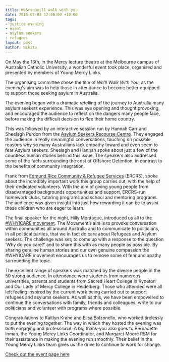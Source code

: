```yaml
---
title: We&rsquo;ll walk with you
date: 2015-07-03 12:00:00 +10:00
tags:
- justice evening
- event
- asylum seekers
- refugees
layout: post
author: Nikita
---
```


On May the 13th, in the Mercy lecture theatre at the Melbourne campus of Australian Catholic University, a wonderful event took place, organised and presented by members of Young Mercy Links. <!-- more -->

The organising committee chose the title of *We'll Walk With You*, as the evening's aim was to help those in attendance to become better equipped to support those seeking asylum in Australia.

The evening began with a dramatic retelling of the journey to Australia many asylum seekers experience. This was eye opening and thought provoking, and encouraged the audience to reflect on the dangers many people face, before making the difficult decision to flee their home country.

This was followed by an interactive session run by Hannah Carr and Sheelagh Purdon from the [Asylum Seekers Recourse Centre](http://www.asrc.org.au). They engaged the audience in really meaningful conversations, touching on possible reasons why so many Australians lack empathy toward and even seem to fear Asylum seekers. Sheelagh and Hannah spoke about just a few of the countless human stories behind this issue. The speakers also addressed some of the facts surrounding the cost of Offshore Detention, in contrast to the benefits of community integration.

Frank from [Edmund Rice Community & Refugee Services](http://www.ercrs.com.au) (ERCRS), spoke about the incredibly important work this group carries out, with the help of their dedicated volunteers. With the aim of giving young people from disadvantaged backgrounds opportunities and support, ERCRS-run homework clubs, tutoring programs and school and mentoring programs. The audience was given insight into just how rewarding it can be to assist these children who are eager to learn.

The final speaker for the night, Hilly Montague, introduced us all to the [#WHYICARE movement](https://www.facebook.com/groups/868263339884001/). The Movement’s aim is to provoke conversation within communities all around Australia and to communicate to politicians, in all political parties, that we in fact do care about Refugees and Asylum seekers. The challenge was set; to come up with a response to the question ‘Why do you care?’ and to share this with as many people as possible. By sharing genuine human stories and our own genuine compassion the #WHYICARE movement encourages us to remove some of fear and apathy surrounding the topic.

The excellent range of speakers was matched by the diverse people in the 50 strong audience. In attendance were students from numerous universities, parents and students from Sacred Heart College in Kyneton and Our Lady of Mercy College in Heidelberg. Those who attended were all left feeling inspired by the current work being carried out to support refugees and asylums seekers. As well as this, we have been empowered to continue the conversations with family, friends and colleagues, write to our politicians and volunteer with programs where possible.

Congratulations to Kaitlyn Krahe and Elisa Bolzonello, who worked tirelessly to put the evening together. The way in which they hosted the evening was both engaging and professional. A big thank-you also goes to Bernadette Inman, the Young Mercy Links Coordinator, and Margaret Moore RSM for their assistance in making the evening run smoothly. Their belief in the Young Mercy Links team gives us the drive to continue to work for change.

[Check out the event page here](events/2015/social-justice-night-2.html)